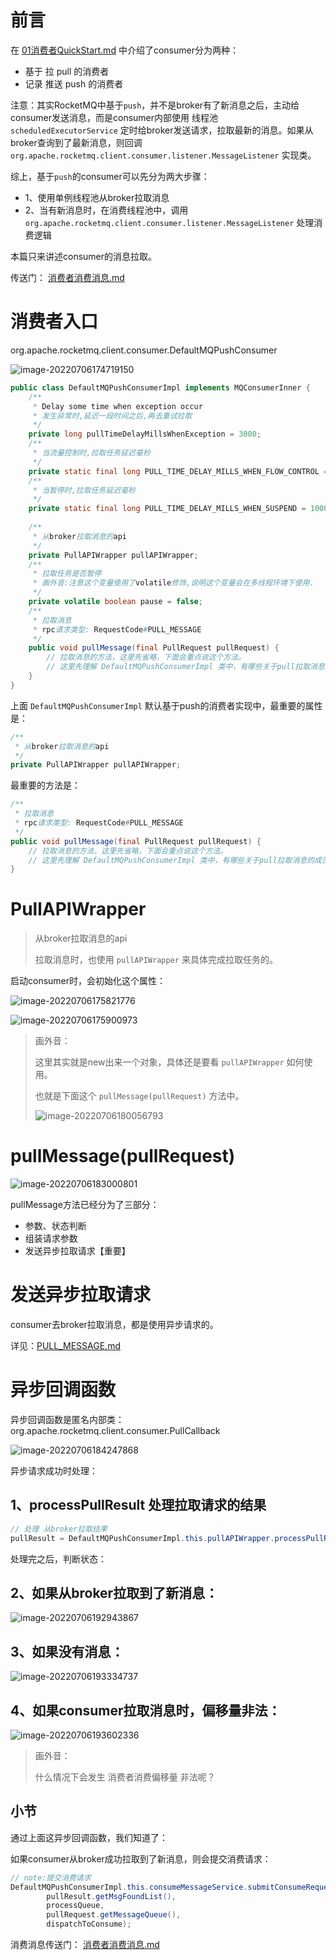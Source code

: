 # 前言

在  [01消费者QuickStart.md](01消费者QuickStart.md)  中介绍了consumer分为两种：

- 基于 拉 pull 的消费者
- 记录 推送 push 的消费者

注意：其实RocketMQ中基于`push`，并不是broker有了新消息之后，主动给consumer发送消息，而是consumer内部使用 线程池 `scheduledExecutorService` 定时给broker发送请求，拉取最新的消息。如果从broker查询到了最新消息，则回调 `org.apache.rocketmq.client.consumer.listener.MessageListener` 实现类。

综上，基于`push`的consumer可以先分为两大步骤：

- 1、使用单例线程池从broker拉取消息
- 2、当有新消息时，在消费线程池中，调用 `org.apache.rocketmq.client.consumer.listener.MessageListener` 处理消费逻辑

本篇只来讲述consumer的消息拉取。

传送门： [消费者消费消息.md](消费者消费消息.md) 



# 消费者入口

org.apache.rocketmq.client.consumer.DefaultMQPushConsumer

![image-20220706174719150](images/image-20220706174719150.png)



```java
public class DefaultMQPushConsumerImpl implements MQConsumerInner {
    /**
     * Delay some time when exception occur
     * 发生异常时,延迟一段时间之后,再去重试拉取
     */
    private long pullTimeDelayMillsWhenException = 3000;
    /**
     * 当流量控制时,拉取任务延迟毫秒
     */
    private static final long PULL_TIME_DELAY_MILLS_WHEN_FLOW_CONTROL = 50;
    /**
     * 当暂停时,拉取任务延迟毫秒
     */
    private static final long PULL_TIME_DELAY_MILLS_WHEN_SUSPEND = 1000;
    
    /**
     * 从broker拉取消息的api
     */
    private PullAPIWrapper pullAPIWrapper;
    /**
     * 拉取任务是否暂停
     * 画外音:注意这个变量使用了volatile修饰,说明这个变量会在多线程环境下使用.
     */
    private volatile boolean pause = false;
    /**
     * 拉取消息
     * rpc请求类型: RequestCode#PULL_MESSAGE
     */
    public void pullMessage(final PullRequest pullRequest) {
        // 拉取消息的方法，这里先省略，下面会重点说这个方法。
        // 这里先理解 DefaultMQPushConsumerImpl 类中，有哪些关于pull拉取消息的成员：包括属性、方法等。
    }
}    
```

上面 `DefaultMQPushConsumerImpl` 默认基于push的消费者实现中，最重要的属性是：

```java
/**
 * 从broker拉取消息的api
 */
private PullAPIWrapper pullAPIWrapper;
```
最重要的方法是：

```java
/** 
 * 拉取消息 
 * rpc请求类型: RequestCode#PULL_MESSAGE
 */
public void pullMessage(final PullRequest pullRequest) {
    // 拉取消息的方法，这里先省略，下面会重点说这个方法。
    // 这里先理解 DefaultMQPushConsumerImpl 类中，有哪些关于pull拉取消息的成员：包括属性、方法等。
}
```


# PullAPIWrapper

> 从broker拉取消息的api
>
> 拉取消息时，也使用 `pullAPIWrapper` 来具体完成拉取任务的。

启动consumer时，会初始化这个属性：

![image-20220706175821776](images/image-20220706175821776.png)

![image-20220706175900973](images/image-20220706175900973.png)

> 画外音：
>
> 这里其实就是new出来一个对象，具体还是要看 `pullAPIWrapper` 如何使用。
>
> 也就是下面这个 `pullMessage(pullRequest)` 方法中。
>
> ![image-20220706180056793](images/image-20220706180056793.png)

# pullMessage(pullRequest)

![image-20220706183000801](images/image-20220706183000801.png)

pullMessage方法已经分为了三部分：

- 参数、状态判断
- 组装请求参数
- 发送异步拉取请求【重要】



# 发送异步拉取请求

consumer去broker拉取消息，都是使用异步请求的。

详见：[PULL_MESSAGE.md](../../源码阅读/网络组件Remoting/请求类型及处理/PULL_MESSAGE.md)



# 异步回调函数

异步回调函数是匿名内部类：org.apache.rocketmq.client.consumer.PullCallback

![image-20220706184247868](images/image-20220706184247868.png)

异步请求成功时处理：

## 1、processPullResult 处理拉取请求的结果

```java
// 处理 从broker拉取结果
pullResult = DefaultMQPushConsumerImpl.this.pullAPIWrapper.processPullResult(pullRequest.getMessageQueue(), pullResult, subscriptionData);
```

处理完之后，判断状态：

## 2、如果从broker拉取到了新消息：

![image-20220706192943867](images/image-20220706192943867.png)

## 3、如果没有消息：

![image-20220706193334737](images/image-20220706193334737.png)

## 4、如果consumer拉取消息时，偏移量非法：

![image-20220706193602336](images/image-20220706193602336.png)

> 画外音：
>
> 什么情况下会发生 消费者消费偏移量 非法呢？



## 小节

通过上面这异步回调函数，我们知道了：

如果consumer从broker成功拉取到了新消息，则会提交消费请求：

```java
// note:提交消费请求
DefaultMQPushConsumerImpl.this.consumeMessageService.submitConsumeRequest(
        pullResult.getMsgFoundList(),
        processQueue,
        pullRequest.getMessageQueue(),
        dispatchToConsume);
```

消费消息传送门： [消费者消费消息.md](消费者消费消息.md) 




